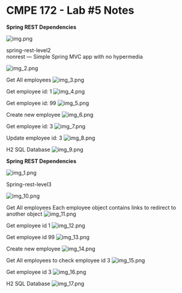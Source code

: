 # CMPE 172 - Lab #5 Notes

**Spring REST Dependencies**

![img.png](./images/img.png)

spring-rest-level2 </br> 
nonrest — Simple Spring MVC app with no hypermedia

![img_2.png](./images/img_2.png)

Get All employees
![img_3.png](./images/img_3.png)

Get employee id: 1
![img_4.png](./images/img_4.png)

Get employee id: 99
![img_5.png](./images/img_5.png)

Create new employee
![img_6.png](./images/img_6.png)

Get employee id: 3
![img_7.png](./images/img_7.png)

Update employee id: 3
![img_8.png](./images/img_8.png)

H2 SQL Database
![img_9.png](./images/img_9.png)


**Spring REST Dependencies**

![img_1.png](./images/img_1.png)

Spring-rest-level3 </br>

![img_10.png](./images/img_10.png)

Get All employees
Each employee object contains links to redirect to another object
![img_11.png](./images/img_11.png)

Get employee id 1
![img_12.png](./images/img_12.png)

Get employee id 99
![img_13.png](./images/img_13.png)

Create new employee
![img_14.png](./images/img_14.png)

Get All employees to check employee id 3
![img_15.png](./images/img_15.png)

Get employee id 3
![img_16.png](./images/img_16.png)

H2 SQL Database
![img_17.png](./images/img_17.png)